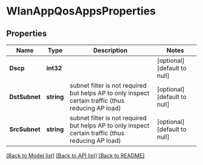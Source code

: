 # WlanAppQosAppsProperties

## Properties
Name | Type | Description | Notes
------------ | ------------- | ------------- | -------------
**Dscp** | **int32** |  | [optional] [default to null]
**DstSubnet** | **string** | subnet filter is not required but helps AP to only inspect certain traffic (thus reducing AP load) | [optional] [default to null]
**SrcSubnet** | **string** | subnet filter is not required but helps AP to only inspect certain traffic (thus reducing AP load) | [optional] [default to null]

[[Back to Model list]](../README.md#documentation-for-models) [[Back to API list]](../README.md#documentation-for-api-endpoints) [[Back to README]](../README.md)

